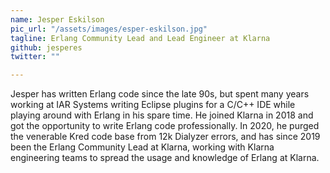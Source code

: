 ```yaml
---
name: Jesper Eskilson
pic_url: "/assets/images/esper-eskilson.jpg"
tagline: Erlang Community Lead and Lead Engineer at Klarna
github: jesperes
twitter: ""

---
```

Jesper has written Erlang code since the late 90s, but spent many years working at IAR Systems writing Eclipse plugins for a C/C++ IDE while playing around with Erlang in his spare time. He joined Klarna in 2018 and got the opportunity to write Erlang code professionally. In 2020, he purged the venerable Kred code base from 12k Dialyzer errors, and has since 2019 been the Erlang Community Lead at Klarna, working with Klarna engineering teams to spread the usage and knowledge of Erlang at Klarna.
